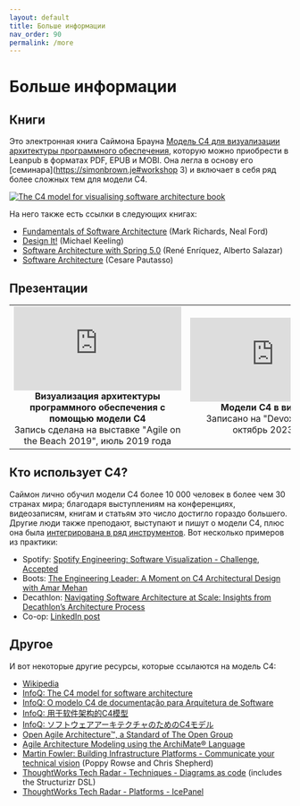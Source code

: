 ```yaml
---
layout: default
title: Больше информации
nav_order: 90
permalink: /more
---
```


# Больше информации

## Книги

Это электронная книга Саймона Брауна [Модель C4 для визуализации архитектуры программного обеспечения](https://leanpub.com/visualising-software-architecture),
которую можно приобрести в Leanpub в форматах PDF, EPUB и MOBI.
Она легла в основу его [семинара](https://simonbrown.je#workshop 3) и включает в себя ряд более сложных тем для модели C4.

[![The C4 model for visualising software architecture book](/images/book-small.png)](https://leanpub.com/visualising-software-architecture)

На него также есть ссылки в следующих книгах:

- [Fundamentals of Software Architecture](https://www.oreilly.com/library/view/fundamentals-of-software/9781492043447/) (Mark Richards, Neal Ford)
- [Design It!](https://pragprog.com/titles/mkdsa/design-it/) (Michael Keeling)
- [Software Architecture with Spring 5.0](https://www.packtpub.com/free-ebook/software-architecture-with-spring-5-0/9781788992992) (René Enríquez, Alberto Salazar)
- [Software Architecture](https://leanpub.com/software-architecture) (Cesare Pautasso)

## Презентации

<table style="text-align: center">
<tr>
<td>
<iframe src="https://www.youtube-nocookie.com/embed/x2-rSnhpw0g" title="YouTube video player" frameborder="0" allow="accelerometer; autoplay; clipboard-write; encrypted-media; gyroscope; picture-in-picture; web-share" allowfullscreen></iframe>
<br />
<b>Визуализация архитектуры программного обеспечения с помощью модели C4</b>
<br />
Запись сделана на выставке "Agile on the Beach 2019", июль 2019 года
</td>
<td>
<iframe src="https://www.youtube-nocookie.com/embed/LYzOc7vI-Uo" title="YouTube video player" frameborder="0" allow="accelerometer; autoplay; clipboard-write; encrypted-media; gyroscope; picture-in-picture; web-share" allowfullscreen></iframe>
<br />
<b>Модели C4 в виде кода</b>
<br />Записано на "Devoxx Belgium", октябрь 2023 года
</td>
</tr>
</table>

## Кто использует C4?

Саймон лично обучил модели C4 более 10 000 человек в более чем 30 странах мира;
благодаря выступлениям на конференциях, видеозаписям, книгам и статьям это число достигло гораздо большего.
Другие люди также преподают, выступают и пишут о модели C4,
плюс она была [интегрирована в ряд инструментов](/tooling).
Вот несколько примеров из практики:

- Spotify: [Spotify Engineering: Software Visualization - Challenge, Accepted](https://engineering.atspotify.com/2022/07/software-visualization-challenge-accepted/)
- Boots: [The Engineering Leader: A Moment on C4 Architectural Design with Amar Mehan](https://www.theengineeringleader.com/1946930/10648894-a-moment-on-c4-architectural-design-with-amar-mehan)
- Decathlon: [Navigating Software Architecture at Scale: Insights from Decathlon’s Architecture Process](https://www.infoq.com/news/2024/07/decathlon-architecture-process/)
- Co-op: [LinkedIn post](https://www.linkedin.com/posts/popovdenys_diagramming-platforms-architecture-activity-7220039863813763073-1XQ3/)

## Другое

И вот некоторые другие ресурсы, которые ссылаются на модель C4:

- [Wikipedia](https://en.wikipedia.org/wiki/C4_model)
- [InfoQ: The C4 model for software architecture](https://www.infoq.com/articles/C4-architecture-model)
- [InfoQ: O modelo C4 de documentação para Arquitetura de Software](https://www.infoq.com/br/articles/C4-architecture-model)
- [InfoQ: 用于软件架构的C4模型](https://www.infoq.com/cn/articles/C4-architecture-model)
- [InfoQ: ソフトウェアアーキテクチャのためのC4モデル](https://www.infoq.com/jp/articles/C4-architecture-model)
- [Open Agile Architecture™, a Standard of The Open Group](https://publications.opengroup.org/c208)
- [Agile Architecture Modeling using the ArchiMate® Language](https://publications.opengroup.org/g20e)
- [Martin Fowler: Building Infrastructure Platforms - Communicate your technical vision](https://martinfowler.com/articles/building-infrastructure-platform.html#CommunicateYourTechnicalVision) (Poppy Rowse and Chris Shepherd)
- [ThoughtWorks Tech Radar - Techniques - Diagrams as code](https://www.thoughtworks.com/radar/techniques/diagrams-as-code) (includes the Structurizr DSL)
- [ThoughtWorks Tech Radar - Platforms - IcePanel](https://www.thoughtworks.com/radar/platforms/icepanel)
